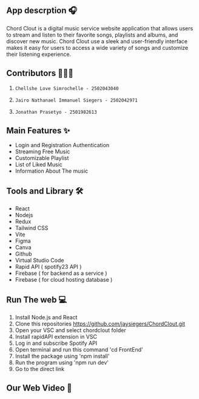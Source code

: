 <p align="center" width="100%">
    <img src="">
</p>


## App descrption 🎧
Chord Clout is a digital music service website application that allows users to stream and listen to their favorite songs, playlists and albums, and discover new music. Chord Clout use a sleek and user-friendly interface makes it easy for users to access a wide variety of songs and customize their listening experience.
## Contributors 👨‍👧‍👦
1.     Chellshe Love Simrochelle - 2502043040
2.     Jairo Nathanael Immanuel Siegers - 2502042971
3.     Jonathan Prasetyo - 2501982613
## Main Features ✨
- Login and Registration Authentication
- Streaming Free Music
- Customizable Playlist 
- List of Liked Music
- Information About The music
## Tools and Library 🛠️
- React 
- Nodejs
- Redux
- Tailwind CSS
- Vite
- Figma
- Canva
- Github
- Virtual Studio Code
- Rapid API ( spotify23 API )
- Firebase ( for backend as a service )
- Firebase ( for cloud hosting database )
## Run The web 💻
1. Install Node.js and React 
2. Clone this repositories https://github.com/jaysiegers/ChordClout.git
3. Open your VSC and select chordclout folder 
4. Install rapidAPI extension in VSC
5. Log in and subscribe Spotify API
6. Open terminal and run this command 'cd FrontEnd' 
7. Install the package using 'npm install' 
8. Run the program using 'npm run dev' 
9. Go to the direct link 
## Our Web Video 📀

